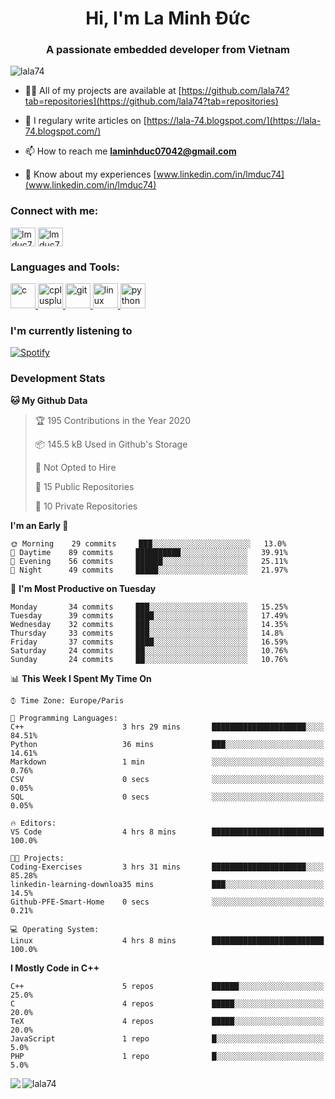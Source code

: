 <h1 align="center">Hi, I'm La Minh Đức</h1>
<h3 align="center">A passionate embedded developer from Vietnam</h3>

<p align="left"> <img src="https://komarev.com/ghpvc/?username=lala74&label=Profile%20views&color=0e75b6&style=flat"
                alt="lala74" /> </p>

- 👨‍💻 All of my projects are available at
[https://github.com/lala74?tab=repositories](https://github.com/lala74?tab=repositories)

- 📝 I regulary write articles on [https://lala-74.blogspot.com/](https://lala-74.blogspot.com/)

- 📫 How to reach me **laminhduc07042@gmail.com**

- 📄 Know about my experiences [www.linkedin.com/in/lmduc74](www.linkedin.com/in/lmduc74)

### Connect with me:
<p align="left">
        <a href="https://linkedin.com/in/lmduc74" target="blank"><img align="center"
                        src="https://cdn.jsdelivr.net/npm/simple-icons@3.0.1/icons/linkedin.svg" alt="lmduc74"
                        height="30" width="40" /></a>
        <a href="https://fb.com/lmduc74" target="blank"><img align="center"
                        src="https://cdn.jsdelivr.net/npm/simple-icons@3.0.1/icons/facebook.svg" alt="lmduc74"
                        height="30" width="40" /></a>
</p>

### Languages and Tools:
<p align="left"> <a href="https://www.cprogramming.com/" target="_blank"> <img
                        src="https://devicons.github.io/devicon/devicon.git/icons/c/c-original.svg" alt="c" width="40"
                        height="40" /> </a> <a href="https://www.w3schools.com/cpp/" target="_blank"> <img
                        src="https://devicons.github.io/devicon/devicon.git/icons/cplusplus/cplusplus-original.svg"
                        alt="cplusplus" width="40" height="40" /> </a> <a href="https://git-scm.com/" target="_blank">
                <img src="https://www.vectorlogo.zone/logos/git-scm/git-scm-icon.svg" alt="git" width="40"
                        height="40" /> </a> <a href="https://www.linux.org/" target="_blank"> <img
                        src="https://devicons.github.io/devicon/devicon.git/icons/linux/linux-original.svg" alt="linux"
                        width="40" height="40" /> </a> <a href="https://www.python.org" target="_blank"> <img
                        src="https://devicons.github.io/devicon/devicon.git/icons/python/python-original.svg"
                        alt="python" width="40" height="40" /> </a> </p>

### I'm currently listening to
[![Spotify](https://spotify-playing-git-master.lala74.vercel.app/api/spotify)](https://open.spotify.com/user/nrjaez36fdyqfexa07wju067g)


### Development Stats
<!--START_SECTION:waka-->
**🐱 My Github Data** 

> 🏆 195 Contributions in the Year 2020
 > 
> 📦 145.5 kB Used in Github's Storage 
 > 
> 🚫 Not Opted to Hire
 > 
> 📜 15 Public Repositories 
 > 
> 🔑 10 Private Repositories  
 > 
**I'm an Early 🐤** 

```text
🌞 Morning    29 commits     ███░░░░░░░░░░░░░░░░░░░░░░   13.0% 
🌆 Daytime    89 commits     ██████████░░░░░░░░░░░░░░░   39.91% 
🌃 Evening    56 commits     ██████░░░░░░░░░░░░░░░░░░░   25.11% 
🌙 Night      49 commits     █████░░░░░░░░░░░░░░░░░░░░   21.97%

```
📅 **I'm Most Productive on Tuesday** 

```text
Monday       34 commits     ███░░░░░░░░░░░░░░░░░░░░░░   15.25% 
Tuesday      39 commits     ████░░░░░░░░░░░░░░░░░░░░░   17.49% 
Wednesday    32 commits     ███░░░░░░░░░░░░░░░░░░░░░░   14.35% 
Thursday     33 commits     ███░░░░░░░░░░░░░░░░░░░░░░   14.8% 
Friday       37 commits     ████░░░░░░░░░░░░░░░░░░░░░   16.59% 
Saturday     24 commits     ██░░░░░░░░░░░░░░░░░░░░░░░   10.76% 
Sunday       24 commits     ██░░░░░░░░░░░░░░░░░░░░░░░   10.76%

```


📊 **This Week I Spent My Time On** 

```text
⌚︎ Time Zone: Europe/Paris

💬 Programming Languages: 
C++                      3 hrs 29 mins       █████████████████████░░░░   84.51% 
Python                   36 mins             ███░░░░░░░░░░░░░░░░░░░░░░   14.61% 
Markdown                 1 min               ░░░░░░░░░░░░░░░░░░░░░░░░░   0.76% 
CSV                      0 secs              ░░░░░░░░░░░░░░░░░░░░░░░░░   0.05% 
SQL                      0 secs              ░░░░░░░░░░░░░░░░░░░░░░░░░   0.05%

🔥 Editors: 
VS Code                  4 hrs 8 mins        █████████████████████████   100.0%

🐱‍💻 Projects: 
Coding-Exercises         3 hrs 31 mins       █████████████████████░░░░   85.28% 
linkedin-learning-downloa35 mins             ███░░░░░░░░░░░░░░░░░░░░░░   14.5% 
Github-PFE-Smart-Home    0 secs              ░░░░░░░░░░░░░░░░░░░░░░░░░   0.21%

💻 Operating System: 
Linux                    4 hrs 8 mins        █████████████████████████   100.0%

```

**I Mostly Code in C++** 

```text
C++                      5 repos             ██████░░░░░░░░░░░░░░░░░░░   25.0% 
C                        4 repos             █████░░░░░░░░░░░░░░░░░░░░   20.0% 
TeX                      4 repos             █████░░░░░░░░░░░░░░░░░░░░   20.0% 
JavaScript               1 repo              █░░░░░░░░░░░░░░░░░░░░░░░░   5.0% 
PHP                      1 repo              █░░░░░░░░░░░░░░░░░░░░░░░░   5.0%

```



<!--END_SECTION:waka-->


<img align="left" src="https://github-readme-stats-chi-rust.vercel.app/api?username=lala74&show_icons=true&hide_border=true" /> 

<img align="left"
src="https://github-readme-stats.vercel.app/api/top-langs?username=lala74&show_icons=true&locale=en&layout=compact&hide_border=true" alt="lala74" />  

